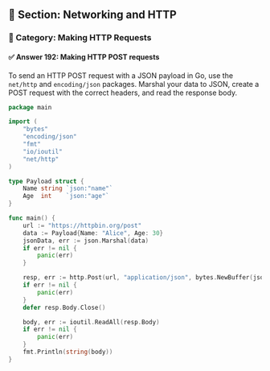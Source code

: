 ## 📘 Section: Networking and HTTP  
### 🔹 Category: Making HTTP Requests  
#### ✅ Answer 192: Making HTTP POST requests

To send an HTTP POST request with a JSON payload in Go, use the `net/http` and `encoding/json` packages. Marshal your data to JSON, create a POST request with the correct headers, and read the response body.

```go
package main

import (
    "bytes"
    "encoding/json"
    "fmt"
    "io/ioutil"
    "net/http"
)

type Payload struct {
    Name string `json:"name"`
    Age  int    `json:"age"`
}

func main() {
    url := "https://httpbin.org/post"
    data := Payload{Name: "Alice", Age: 30}
    jsonData, err := json.Marshal(data)
    if err != nil {
        panic(err)
    }

    resp, err := http.Post(url, "application/json", bytes.NewBuffer(jsonData))
    if err != nil {
        panic(err)
    }
    defer resp.Body.Close()

    body, err := ioutil.ReadAll(resp.Body)
    if err != nil {
        panic(err)
    }
    fmt.Println(string(body))
}
```
